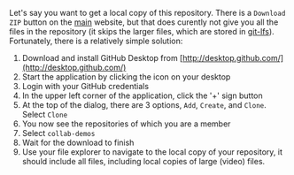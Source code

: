 
Let's say you want to get a local copy of this repository. There is a ``Download ZIP`` button on the [main](../../../) website, but that does curently not give you all the files in the repository (it skips the larger files, which are stored in [git-lfs](https://git-lfs.github.com/)). Fortunately, there is a relatively simple solution:

1. Download and install GitHub Desktop from [http://desktop.github.com/](http://desktop.github.com/)
3. Start the application by clicking the icon on your desktop
4. Login with your GitHub credentials
5. In the upper left corner of the application, click the '+' sign button
6. At the top of the dialog, there are 3 options, ``Add``, ``Create``, and ``Clone``. Select ``Clone``
7. You now see the repositories of which you are a member
8. Select ``collab-demos``
9. Wait for the download to finish
10. Use your file explorer to navigate to the local copy of your repository, it should include all files, including local copies of large (video) files.
